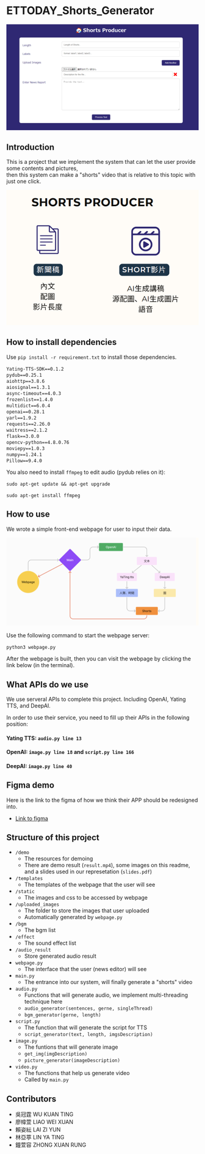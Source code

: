 # ETTODAY_Shorts_Generator

![](./demo/webpage.png)

## Introduction

This is a project that we implement the system that can let the user provide some contents and pictures, \
then this system can make a "shorts" video that is relative to this topic with just one click.

![](./demo/abstract.png)

## How to install dependencies

Use `pip install -r requirement.txt` to install those dependencies.

```
Yating-TTS-SDK==0.1.2
pydub==0.25.1
aiohttp==3.8.6 
aiosignal==1.3.1 
async-timeout==4.0.3 
frozenlist==1.4.0 
multidict==6.0.4 
openai==0.28.1 
yarl==1.9.2
requests==2.26.0
waitress==2.1.2
flask==3.0.0
opencv-python==4.8.0.76
moviepy==1.0.3
numpy==1.24.1
Pillow==9.4.0
```
You also need to install `ffmpeg` to edit audio (pydub relies on it):

```
sudo apt-get update && apt-get upgrade
```
```
sudo apt-get install ffmpeg
```
## How to use
We wrote a simple front-end webpage for user to input their data.

![](./demo/structure.png)


Use the following command to start the webpage server:
```
python3 webpage.py
```
After the webpage is built, then you can visit the webpage by clicking the link below (in the terminal).
## What APIs do we use
We use serveral APIs to complete this project. Including OpenAI, Yating TTS, and DeepAI.

In order to use their service, you need to fill up their APIs in the following position:

#### Yating TTS: `audio.py line 13`
#### OpenAI: `image.py line 18` and  `script.py line 166`
#### DeepAI: `image.py line 40`

## Figma demo
Here is the link to the figma of how we think their APP should be redesigned into.
- [Link to figma](https://www.figma.com/proto/HLK0GkoBXcb1TxgsVoSn7R/ETtoday---draft3?type=design&node-id=0-1&scaling=scale-down&page-id=0%3A1&starting-point-node-id=210%3A193&show-proto-sidebar=1)
## Structure of this project
- `/demo`
    - The resources for demoing
    - There are demo result (`result.mp4`), some images on this readme, and a slides used in our represetation (`slides.pdf`)
- `/templates`
    - The templates of the webpage that the user will see
- `/static`
    - The images and css to be accessed by webpage
- `/uploaded_images`
    - The folder to store the images that user uploaded 
    - Automatically generated by `webpage.py`
- `/bgm`
    - The bgm list
- `/effect`
    - The sound effect list
- `/audio_result`
    - Store generated audio result
- `webpage.py`
    - The interface that the user (news editor) will see
- `main.py`
    - The entrance into our system, will finally generate a "shorts" video
- `audio.py`
    - Functions that will generate audio, we implement multi-threading technique here
    - `audio_generator(sentences, gerne, singleThread)`
    - `bgm_generator(gerne, length)`
- `script.py`
    - The function that will generate the script for TTS
    - `script_generator(text, length, imgsDescription)`
- `image.py`
    - The funtions that will generate image
    - `get_img(imgDescription)`
    - `picture_generator(imageDescription)`
- `video.py`
    - The functions that help us generate video
    - Called by `main.py`

## Contributors
- 吳冠霆 WU KUAN TING
- 廖幃萱 LIAO WEI XUAN
- 賴姿紜 LAI ZI YUN
- 林亞葶 LIN YA TING
- 鐘萱容 ZHONG XUAN RUNG
